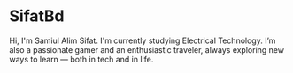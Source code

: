 # SifatBd
Hi, I'm Samiul Alim Sifat. I'm currently studying Electrical Technology. I’m also a passionate gamer and an enthusiastic traveler, always exploring new ways to learn — both in tech and in life.
